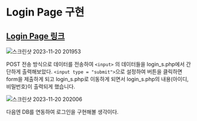 # Login Page 구현

## [Login Page 링크](http://pm950704.dothome.co.kr/php/login/login.php)


![스크린샷 2023-11-20 201953](https://github.com/PM950704/Web-Programming/assets/127920204/e567b308-998f-4848-8301-dbe7ce7e58e4)



POST 전송 방식으로 데이터를 전송하여 ```<input>``` 의 데이터들을 login_s.php에서 간단하게 출력해보았다.
```<input type = "submit">```으로 설정하여 버튼을 클릭하면 form을 제출하게 되고 login_s.php로 이동하게 되면서 login_s.php의 내용(아이디, 비밀번호)이 출력되게 했습니다.

![스크린샷 2023-11-20 202006](https://github.com/PM950704/Web-Programming/assets/127920204/4b0496b8-bbb6-43b7-9eda-d0d7146b845d)

다음엔 DB를 연동하여 로그인을 구현해볼 생각이다.
